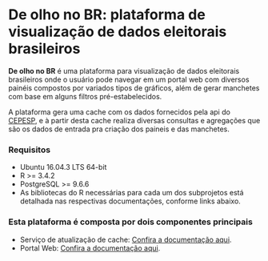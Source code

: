 # De olho no BR: plataforma de visualização de dados eleitorais brasileiros

**De olho no BR** é uma plataforma para visualização de dados eleitorais brasileiros onde o usuário pode navegar em um portal web com diversos painéis compostos por variados tipos de gráficos, além de gerar manchetes com base em alguns filtros pré-estabelecidos.

A plataforma gera uma cache com os dados fornecidos pela api do [CEPESP](http://cepesp.io/), e à partir desta cache realiza diversas consultas e agregações que são os dados de entrada pra criação dos paineis e das manchetes.

### Requisitos

 - Ubuntu 16.04.3 LTS 64-bit
 - R >= 3.4.2
 - PostgreSQL >= 9.6.6
 - As bibliotecas do R necessárias para cada um dos subprojetos está detalhada nas respectivas documentações, conforme links abaixo.

### Esta plataforma é composta por dois componentes principais

 - Serviço de atualização de cache: [Confira a documentação aqui](./atualizacao-cache/README.MD).
 - Portal Web: [Confira  a documentação aqui](./web-app/README.MD).
 